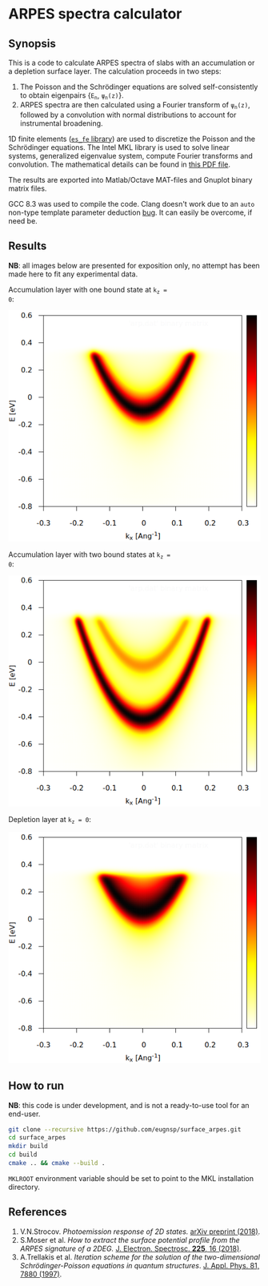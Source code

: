 # ARPES spectra calculator

## Synopsis

This is a code to calculate ARPES spectra of slabs with an accumulation
or a depletion surface layer. The calculation proceeds in two steps:

1. The Poisson and the Schr&ouml;dinger equations are solved self-consistently
to obtain eigenpairs {<code>E<sub>n</sub></code>, <code>&psi;<sub>n</sub>(z)</code>}.
2. ARPES spectra are then calculated using a Fourier transform of
<code>&psi;<sub>n</sub>(z)</code>, followed by a convolution with normal
distributions to account for instrumental broadening.

1D finite elements ([`es_fe` library](https://github.com/eugnsp/es_fe))
are used to discretize the Poisson and the Schr&ouml;dinger equations.
The Intel MKL library is used to solve linear systems, generalized eigenvalue
system, compute Fourier transforms and convolution. The mathematical details
can be found in [this PDF file](doc/model.pdf).

The results are exported into Matlab/Octave MAT-files and Gnuplot binary
matrix files.

GCC 8.3 was used to compile the code. Clang doesn't work due to an `auto`
non-type template parameter deduction [bug](https://stackoverflow.com/questions/56125811/auto-non-type-template-parameter-ambiguous-partial-specializations-in-clang).
It can easily be overcome, if need be.

## Results

**NB**: all images below are presented for exposition only, no attempt
has been made here to fit any experimental data.

Accumulation layer with one bound state at <code>k<sub>z</sub> = 0</code>:

![Accumulation layer with one bound state](example/accum1.png)

Accumulation layer with two bound states at <code>k<sub>z</sub> = 0</code>:

![Accumulation layer with two bound states](example/accum2.png)

Depletion layer at <code>k<sub>z</sub> = 0</code>:

![Depletion layer](example/depl.png)

## How to run

**NB**: this code is under development, and is not a ready-to-use tool for an
end-user.

```sh
git clone --recursive https://github.com/eugnsp/surface_arpes.git
cd surface_arpes
mkdir build
cd build
cmake .. && cmake --build .
```

`MKLROOT` environment variable should be set to point to the MKL installation
directory.

## References

1. V.N.Strocov. *Photoemission response of 2D states.*
[arXiv preprint (2018)](https://arxiv.org/abs/1801.07505).
2. S.Moser et al. *How to extract the surface potential profile
from the ARPES signature of a 2DEG.*
[J. Electron. Spectrosc. **225**, 16 (2018)](https://doi.org/10.1016/j.elspec.2018.01.008).
3. A.Trellakis et al. *Iteration scheme for the solution of the
two-dimensional Schr&ouml;dinger-Poisson equations in quantum
structures*. [J. Appl. Phys. 81, 7880 (1997)](https://doi.org/10.1063/1.365396).
